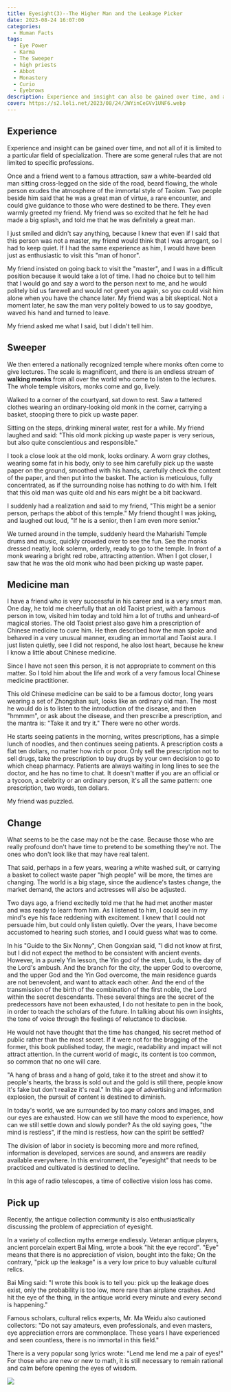 ```yaml
---
title: Eyesight(3)--The Higher Man and the Leakage Picker
date: 2023-08-24 16:07:00
categories:
  - Human Facts
tags: 
  - Eye Power
  - Karma
  - The Sweeper
  - high priests
  - Abbot
  - Monastery
  - Curio
  - Eyebrows
description: Experience and insight can also be gained over time, and are not all limited to a particular specialty. There are some general rules that are not limited to specific specialties.
cover: https://s2.loli.net/2023/08/24/JWYinCeGVv1UNF6.webp
---
```


## Experience

Experience and insight can be gained over time, and not all of it is limited to a particular field of specialization. There are some general rules that are not limited to specific professions.

Once and a friend went to a famous attraction, saw a white-bearded old man sitting cross-legged on the side of the road, beard flowing, the whole person exudes the atmosphere of the immortal style of Taoism. Two people beside him said that he was a great man of virtue, a rare encounter, and could give guidance to those who were destined to be there. They even warmly greeted my friend. My friend was so excited that he felt he had made a big splash, and told me that he was definitely a great man.

I just smiled and didn't say anything, because I knew that even if I said that this person was not a master, my friend would think that I was arrogant, so I had to keep quiet. If I had the same experience as him, I would have been just as enthusiastic to visit this "man of honor".

My friend insisted on going back to visit the "master", and I was in a difficult position because it would take a lot of time. I had no choice but to tell him that I would go and say a word to the person next to me, and he would politely bid us farewell and would not greet you again, so you could visit him alone when you have the chance later. My friend was a bit skeptical. Not a moment later, he saw the man very politely bowed to us to say goodbye, waved his hand and turned to leave.

My friend asked me what I said, but I didn't tell him.

## Sweeper

We then entered a nationally recognized temple where monks often come to give lectures. The scale is magnificent, and there is an endless stream of **walking monks** from all over the world who come to listen to the lectures. The whole temple visitors, monks come and go, lively.

Walked to a corner of the courtyard, sat down to rest. Saw a tattered clothes wearing an ordinary-looking old monk in the corner, carrying a basket, stooping there to pick up waste paper.

Sitting on the steps, drinking mineral water, rest for a while. My friend laughed and said: "This old monk picking up waste paper is very serious, but also quite conscientious and responsible."

I took a close look at the old monk, looks ordinary. A worn gray clothes, wearing some fat in his body, only to see him carefully pick up the waste paper on the ground, smoothed with his hands, carefully check the content of the paper, and then put into the basket. The action is meticulous, fully concentrated, as if the surrounding noise has nothing to do with him. I felt that this old man was quite old and his ears might be a bit backward.

I suddenly had a realization and said to my friend, "This might be a senior person, perhaps the abbot of this temple." My friend thought I was joking, and laughed out loud, "If he is a senior, then I am even more senior."

We turned around in the temple, suddenly heard the Maharishi Temple drums and music, quickly crowded over to see the fun. See the monks dressed neatly, look solemn, orderly, ready to go to the temple. In front of a monk wearing a bright red robe, attracting attention. When I got closer, I saw that he was the old monk who had been picking up waste paper.

## Medicine man

I have a friend who is very successful in his career and is a very smart man. One day, he told me cheerfully that an old Taoist priest, with a famous person in tow, visited him today and told him a lot of truths and unheard-of magical stories. The old Taoist priest also gave him a prescription of Chinese medicine to cure him. He then described how the man spoke and behaved in a very unusual manner, exuding an immortal and Taoist aura. I just listen quietly, see I did not respond, he also lost heart, because he knew I know a little about Chinese medicine.

Since I have not seen this person, it is not appropriate to comment on this matter. So I told him about the life and work of a very famous local Chinese medicine practitioner.

This old Chinese medicine can be said to be a famous doctor, long years wearing a set of Zhongshan suit, looks like an ordinary old man. The most he would do is to listen to the introduction of the disease, and then "hmmmm", or ask about the disease, and then prescribe a prescription, and the mantra is: "Take it and try it." There were no other words.

He starts seeing patients in the morning, writes prescriptions, has a simple lunch of noodles, and then continues seeing patients. A prescription costs a flat ten dollars, no matter how rich or poor. Only sell the prescription not to sell drugs, take the prescription to buy drugs by your own decision to go to which cheap pharmacy. Patients are always waiting in long lines to see the doctor, and he has no time to chat. It doesn't matter if you are an official or a tycoon, a celebrity or an ordinary person, it's all the same pattern: one prescription, two words, ten dollars.

My friend was puzzled.

## Change

What seems to be the case may not be the case. Because those who are really profound don't have time to pretend to be something they're not. The ones who don't look like that may have real talent.

That said, perhaps in a few years, wearing a white washed suit, or carrying a basket to collect waste paper "high people" will be more, the times are changing. The world is a big stage, since the audience's tastes change, the market demand, the actors and actresses will also be adjusted.

Two days ago, a friend excitedly told me that he had met another master and was ready to learn from him. As I listened to him, I could see in my mind's eye his face reddening with excitement. I knew that I could not persuade him, but could only listen quietly. Over the years, I have become accustomed to hearing such stories, and I could guess what was to come.

In his "Guide to the Six Nonny", Chen Gongxian said, "I did not know at first, but I did not expect the method to be consistent with ancient events. However, in a purely Yin lesson, the Yin god of the stem, Ludu, is the day of the Lord's ambush. And the branch for the city, the upper God to overcome, and the upper God and the Yin God overcome, the main residence guards are not benevolent, and want to attack each other. And the end of the transmission of the birth of the combination of the first noble, the Lord within the secret descendants. These several things are the secret of the predecessors have not been exhausted, I do not hesitate to pen in the book, in order to teach the scholars of the future. In talking about his own insights, the tone of voice through the feelings of reluctance to disclose.

He would not have thought that the time has changed, his secret method of public rather than the most secret. If it were not for the bragging of the former, this book published today, the magic, readability and impact will not attract attention. In the current world of magic, its content is too common, so common that no one will care.

"A hang of brass and a hang of gold, take it to the street and show it to people's hearts, the brass is sold out and the gold is still there, people know it's fake but don't realize it's real." In this age of advertising and information explosion, the pursuit of content is destined to diminish.

In today's world, we are surrounded by too many colors and images, and our eyes are exhausted. How can we still have the mood to experience, how can we still settle down and slowly ponder? As the old saying goes, "the mind is restless", if the mind is restless, how can the spirit be settled?

The division of labor in society is becoming more and more refined, information is developed, services are sound, and answers are readily available everywhere. In this environment, the "eyesight" that needs to be practiced and cultivated is destined to decline.

In this age of radio telescopes, a time of collective vision loss has come.

## Pick up

Recently, the antique collection community is also enthusiastically discussing the problem of appreciation of eyesight.

In a variety of collection myths emerge endlessly. Veteran antique players, ancient porcelain expert Bai Ming, wrote a book "hit the eye record". "Eye" means that there is no appreciation of vision, bought into the fake; On the contrary, "pick up the leakage" is a very low price to buy valuable cultural relics.

Bai Ming said: "I wrote this book is to tell you: pick up the leakage does exist, only the probability is too low, more rare than airplane crashes. And hit the eye of the thing, in the antique world every minute and every second is happening."

Famous scholars, cultural relics experts, Mr. Ma Weidu also cautioned collectors: "Do not say amateurs, even professionals, and even masters, eye appreciation errors are commonplace. These years I have experienced and seen countless, there is no immortal in this field."

There is a very popular song lyrics wrote: "Lend me lend me a pair of eyes!" For those who are new or new to math, it is still necessary to remain rational and calm before opening the eyes of wisdom.

![](E:\GitSpace\github\zizhu\caoyuan\source\_posts\assets\jlADKmEnYxI4WOt.webp)
